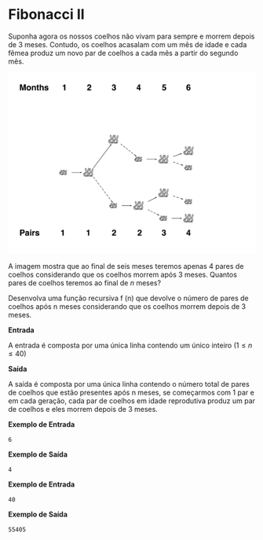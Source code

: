 # Fibonacci II

Suponha agora os nossos coelhos não vivam para sempre e morrem depois de 3 meses. Contudo, os coelhos acasalam com um mês de idade e cada fêmea produz um novo par de coelhos a cada mês a partir do segundo mês.

![Fibonacci](https://github.com/WladimirTavares/ED2024.1/blob/main/Fibonacci2/Fibonacci.png?raw=true)


A imagem mostra que ao final de seis meses teremos apenas 4 pares de coelhos considerando que os coelhos morrem após 3 meses. 
Quantos pares de coelhos teremos ao final de $n$ meses?

Desenvolva uma função recursiva f (n) que devolve o número de pares de coelhos após n meses considerando que os coelhos morrem depois de 3 meses.

**Entrada**

A entrada é composta por uma única linha contendo um único inteiro ($1 \leq n \leq 40$)

**Saída**

A saída é composta por uma única linha contendo o número total de pares de coelhos que estão presentes após n meses, se começarmos com 1 par e em cada geração, cada par de coelhos em idade reprodutiva produz um par de coelhos e eles morrem depois de 3 meses.

**Exemplo de Entrada**
```
6
```

**Exemplo de Saída**
```
4
```

**Exemplo de Entrada**
```
40
```

**Exemplo de Saída**
```
55405
```